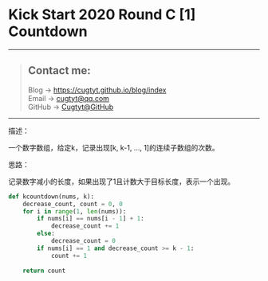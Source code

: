 # Kick Start 2020 Round C [1] Countdown

---
> ## Contact me:
> Blog -> <https://cugtyt.github.io/blog/index>  
> Email -> <cugtyt@qq.com>  
> GitHub -> [Cugtyt@GitHub](https://github.com/Cugtyt)

---

描述：

一个数字数组，给定k，记录出现[k, k-1, ..., 1]的连续子数组的次数。

思路：

记录数字减小的长度，如果出现了1且计数大于目标长度，表示一个出现。

``` python
def kcountdown(nums, k):
    decrease_count, count = 0, 0
    for i in range(1, len(nums)):
        if nums[i] == nums[i - 1] + 1:
            decrease_count += 1
        else:
            decrease_count = 0
        if nums[i] == 1 and decrease_count >= k - 1:
            count += 1
        
    return count
```